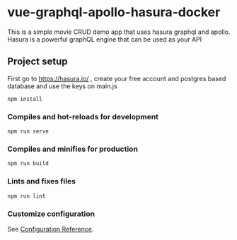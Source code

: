 # vue-graphql-apollo-hasura-docker

This is a simple movie CRUD demo app that uses hasura graphql and apollo. </br>
Hasura is a powerful graphQL engine that can be used as your API 

## Project setup

First go to https://hasura.io/ , create your free account and postgres based database and use the keys on main.js

```
npm install
```

### Compiles and hot-reloads for development
```
npm run serve
```

### Compiles and minifies for production
```
npm run build
```

### Lints and fixes files
```
npm run lint
```

### Customize configuration
See [Configuration Reference](https://cli.vuejs.org/config/).
